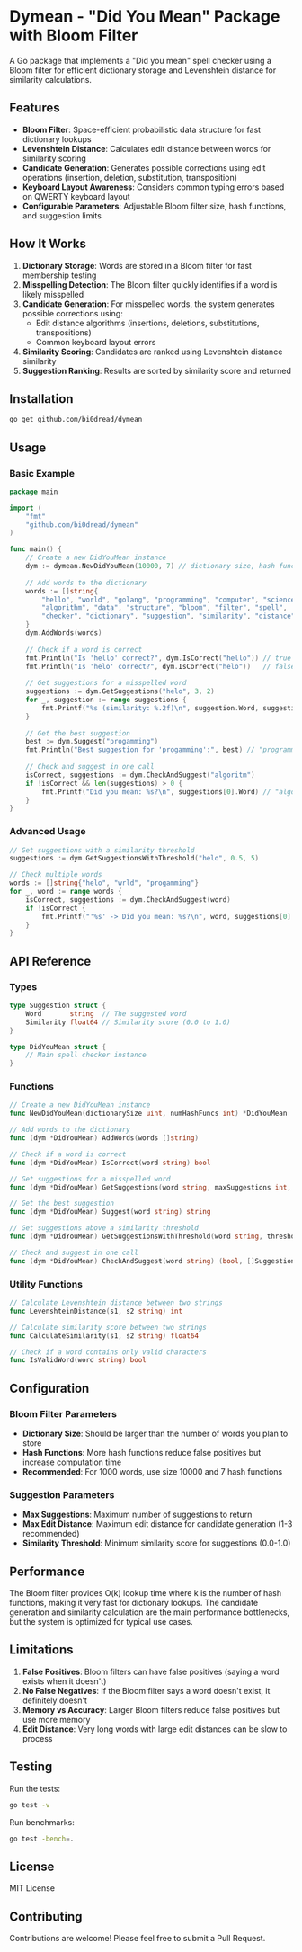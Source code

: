 # Dymean - "Did You Mean" Package with Bloom Filter

A Go package that implements a "Did you mean" spell checker using a Bloom filter for efficient dictionary storage and Levenshtein distance for similarity calculations.

## Features

- **Bloom Filter**: Space-efficient probabilistic data structure for fast dictionary lookups
- **Levenshtein Distance**: Calculates edit distance between words for similarity scoring
- **Candidate Generation**: Generates possible corrections using edit operations (insertion, deletion, substitution, transposition)
- **Keyboard Layout Awareness**: Considers common typing errors based on QWERTY keyboard layout
- **Configurable Parameters**: Adjustable Bloom filter size, hash functions, and suggestion limits

## How It Works

1. **Dictionary Storage**: Words are stored in a Bloom filter for fast membership testing
2. **Misspelling Detection**: The Bloom filter quickly identifies if a word is likely misspelled
3. **Candidate Generation**: For misspelled words, the system generates possible corrections using:
   - Edit distance algorithms (insertions, deletions, substitutions, transpositions)
   - Common keyboard layout errors
4. **Similarity Scoring**: Candidates are ranked using Levenshtein distance similarity
5. **Suggestion Ranking**: Results are sorted by similarity score and returned

## Installation

```bash
go get github.com/bi0dread/dymean
```

## Usage

### Basic Example

```go
package main

import (
    "fmt"
    "github.com/bi0dread/dymean"
)

func main() {
    // Create a new DidYouMean instance
    dym := dymean.NewDidYouMean(10000, 7) // dictionary size, hash functions
    
    // Add words to the dictionary
    words := []string{
        "hello", "world", "golang", "programming", "computer", "science",
        "algorithm", "data", "structure", "bloom", "filter", "spell",
        "checker", "dictionary", "suggestion", "similarity", "distance",
    }
    dym.AddWords(words)
    
    // Check if a word is correct
    fmt.Println("Is 'hello' correct?", dym.IsCorrect("hello")) // true
    fmt.Println("Is 'helo' correct?", dym.IsCorrect("helo"))   // false
    
    // Get suggestions for a misspelled word
    suggestions := dym.GetSuggestions("helo", 3, 2)
    for _, suggestion := range suggestions {
        fmt.Printf("%s (similarity: %.2f)\n", suggestion.Word, suggestion.Similarity)
    }
    
    // Get the best suggestion
    best := dym.Suggest("progamming")
    fmt.Println("Best suggestion for 'progamming':", best) // "programming"
    
    // Check and suggest in one call
    isCorrect, suggestions := dym.CheckAndSuggest("algoritm")
    if !isCorrect && len(suggestions) > 0 {
        fmt.Printf("Did you mean: %s?\n", suggestions[0].Word) // "algorithm"
    }
}
```

### Advanced Usage

```go
// Get suggestions with a similarity threshold
suggestions := dym.GetSuggestionsWithThreshold("helo", 0.5, 5)

// Check multiple words
words := []string{"helo", "wrld", "progamming"}
for _, word := range words {
    isCorrect, suggestions := dym.CheckAndSuggest(word)
    if !isCorrect {
        fmt.Printf("'%s' -> Did you mean: %s?\n", word, suggestions[0].Word)
    }
}
```

## API Reference

### Types

```go
type Suggestion struct {
    Word       string  // The suggested word
    Similarity float64 // Similarity score (0.0 to 1.0)
}

type DidYouMean struct {
    // Main spell checker instance
}
```

### Functions

```go
// Create a new DidYouMean instance
func NewDidYouMean(dictionarySize uint, numHashFuncs int) *DidYouMean

// Add words to the dictionary
func (dym *DidYouMean) AddWords(words []string)

// Check if a word is correct
func (dym *DidYouMean) IsCorrect(word string) bool

// Get suggestions for a misspelled word
func (dym *DidYouMean) GetSuggestions(word string, maxSuggestions int, maxEditDistance int) []Suggestion

// Get the best suggestion
func (dym *DidYouMean) Suggest(word string) string

// Get suggestions above a similarity threshold
func (dym *DidYouMean) GetSuggestionsWithThreshold(word string, threshold float64, maxSuggestions int) []Suggestion

// Check and suggest in one call
func (dym *DidYouMean) CheckAndSuggest(word string) (bool, []Suggestion)
```

### Utility Functions

```go
// Calculate Levenshtein distance between two strings
func LevenshteinDistance(s1, s2 string) int

// Calculate similarity score between two strings
func CalculateSimilarity(s1, s2 string) float64

// Check if a word contains only valid characters
func IsValidWord(word string) bool
```

## Configuration

### Bloom Filter Parameters

- **Dictionary Size**: Should be larger than the number of words you plan to store
- **Hash Functions**: More hash functions reduce false positives but increase computation time
- **Recommended**: For 1000 words, use size 10000 and 7 hash functions

### Suggestion Parameters

- **Max Suggestions**: Maximum number of suggestions to return
- **Max Edit Distance**: Maximum edit distance for candidate generation (1-3 recommended)
- **Similarity Threshold**: Minimum similarity score for suggestions (0.0-1.0)

## Performance

The Bloom filter provides O(k) lookup time where k is the number of hash functions, making it very fast for dictionary lookups. The candidate generation and similarity calculation are the main performance bottlenecks, but the system is optimized for typical use cases.

## Limitations

1. **False Positives**: Bloom filters can have false positives (saying a word exists when it doesn't)
2. **No False Negatives**: If the Bloom filter says a word doesn't exist, it definitely doesn't
3. **Memory vs Accuracy**: Larger Bloom filters reduce false positives but use more memory
4. **Edit Distance**: Very long words with large edit distances can be slow to process

## Testing

Run the tests:

```bash
go test -v
```

Run benchmarks:

```bash
go test -bench=.
```

## License

MIT License

## Contributing

Contributions are welcome! Please feel free to submit a Pull Request.
